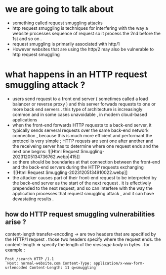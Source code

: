 # we are going to talk about 
- something called request smuggling  attacks 
- http request smuggling is techniques for interfering with the way a website processes sequence of request so it process the 2nd before the 1st and so on . 
- request smuggling is primarily associated with http/1
- However websites that are  using the http/2 may also be vulnerable to http request smuggling 
# what happens in an HTTP request smuggling attack ? 
- users send request to a front end server ( sometimes called a load balancer or  reverse proxy ) and this server forwads requests to one or more back end servers .  this type of architecture  is increasingly common and in some cases unavoidable , in modern cloud-based applications 
- when the front-end forwards HTTP requests to a back-end server, it typically sends serveral requests over the same back-end network connection , because this is much more efficient and performant the protocol is very simple ; HTTP requsts  are sent one after another and the receiveing server has to determine where one request ends and the next one begins: ![[Html Request Smuggling-20231205134736762.webp|415]]
- so there should be boundaries at that  connection between the  front-end and the back-end servers during the  HTTP requests exchanging 
- ![[Html Request Smuggling-20231205134910022.webp]]
- the attacker causes part of their front-end request to be interpreted by the back-end server as the start of the next request . it is effectively prepended to the next request, and so can interfere with the way the application processes that request smuggling attack , and it can have devastating results . 
## how do HTTP request smuggling vulnerabilities arise ? 
content-length  transfer-encoding  -> are two headers that are specified by the HTTP/1 request  . 
those two headers specify where the request ends. 
the content-length => specify   the length of the *message body* in bytes . for example  :
```
Post /search HTTP /1.1
`Host: normal-website.com Content-Type: application/x-www-form-urlencoded Content-Length: 11 q=smuggling`
```



